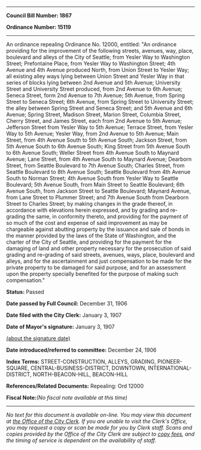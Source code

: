 

********

**Council Bill Number: 1867**
   
**Ordinance Number: 15119**
********

 An ordinance repealing Ordinance No. 12000, entitled: "An ordinance providing for the improvement of the following streets, avenues, way, place, boulevard and alleys of the City of Seattle; from Yesler Way to Washington Street; Prefontaine Place, from Yesler Way to Washington Street; 4th Avenue and 4th Avenue produced North, from Union Street to Yesler Way; all existing alley ways lying between Union Street and Yesler Way in that series of blocks lying between 2nd Avenue and 5th Avenue; University Street and University Street produced, from 2nd Avenue to 6th Avenue; Seneca Street, form 2nd Avenue to 7th Avenue; 5th Avenue, from Spring Street to Seneca Street; 6th Avenue, from Spring Street to University Street; the alley between Spring Street and Seneca Street; and 5th Avenue and 6th Avenue; Spring Street, Madison Street, Marion Street, Columbia Street, Cherry Street, and James Street, each from 2nd Avenue to 5th Avenue; Jefferson Street from Yesler Way to 5th Avenue; Terrace Street, from Yesler Way to 5th Avenue; Yesler Way, from 2nd Avenue to 5th Avenue; Main Street, from 4th Avenue South to 5th Avenue South; Jackson Street, from 5th Avenue South to 6th Avenue South; King Street from 5th Avenue South to 6th Avenue South; Weller Street from 4th Avenue South to Maynard Avenue; Lane Street, from 4th Avenue South to Maynard Avenue; Dearborn Street, from Seattle Boulevard to 7th Avenue South; Charles Street, from Seattle Boulevard to 8th Avenue South; Seattle Boulevard from 4th Avenue South to Norman Street; 4th Avenue South from Yesler Way to Seattle Boulevard; 5th Avenue South, from Main Street to Seattle Boulevard; 6th Avenue South, from Jackson Street to Seattle Boulevard; Maynard Avenue, from Lane Street to Plummer Street; and 7th Avenue South from Dearborn Street to Charles Street; by making changes in the grade thereof, in accordance with elevations herein expressed, and by grading and re-grading the same, in conformity thereto, and providing for the payment of so much of the cost and expense of said improvement as may be chargeable against abutting property by the issuance and sale of bonds in the manner provided by the laws of the State of Washington, and the charter of the City of Seattle, and providing for the payment for the damaging of land and other property necessary for the prosecution of said grading and re-grading of said streets, avenues, ways, place, boulevard and alleys, and for the ascertainment and just compensation to be made for the private property to be damaged for said purpose, and for an assessment upon the property specially benefited for the purpose of making such compensation."

**Status:** Passed
   
**Date passed by Full Council:** December 31, 1906
   
**Date filed with the City Clerk:** January 3, 1907
   
**Date of Mayor's signature:** January 3, 1907
   
[(about the signature date)](/~public/approvaldate.htm)
   
   
   
**Date introduced/referred to committee:** December 24, 1906
   
   
**Index Terms:** STREET-CONSTRUCTION, ALLEYS, GRADING, PIONEER-SQUARE, CENTRAL-BUSINESS-DISTRICT, DOWNTOWN, INTERNATIONAL-DISTRICT, NORTH-BEACON-HILL, BEACON-HILL

**References/Related Documents:** Repealing: Ord 12000

**Fiscal Note:**_(No fiscal note available at this time)_
********

_No text for this document is available on-line. You may view this document at [the Office of the City Clerk](http://www.seattle.gov/leg/clerk/contactUs.htm). If you are unable to visit the Clerk's Office, you may request a copy or scan be made for you by Clerk staff. Scans and copies provided by the Office of the City Clerk are subject to [copy fees](http://clerk.seattle.gov/~public/clerkfees.htm), and the timing of service is dependent on the availability of staff._

